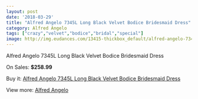 ```yaml
---
layout: post
date: '2018-03-29'
title: "Alfred Angelo 7345L Long Black Velvet Bodice Bridesmaid Dress"
category: Alfred Angelo
tags: ["crazy","velvet","bodice","bridal","special"]
image: http://img.eudances.com/13415-thickbox_default/alfred-angelo-7345l-long-black-velvet-bodice-bridesmaid-dress.jpg
---
```

Alfred Angelo 7345L Long Black Velvet Bodice Bridesmaid Dress

On Sales: **$258.99**
<a href="https://www.eudances.com/en/alfred-angelo/4051-alfred-angelo-7345l-long-black-velvet-bodice-bridesmaid-dress.html"><amp-img layout="responsive" width="600" height="600" src="//img.eudances.com/13415-thickbox_default/alfred-angelo-7345l-long-black-velvet-bodice-bridesmaid-dress.jpg" alt="Alfred Angelo 7345L Long Black Velvet Bodice Bridesmaid Dress 0" /></a>
<a href="https://www.eudances.com/en/alfred-angelo/4051-alfred-angelo-7345l-long-black-velvet-bodice-bridesmaid-dress.html"><amp-img layout="responsive" width="600" height="600" src="//img.eudances.com/13416-thickbox_default/alfred-angelo-7345l-long-black-velvet-bodice-bridesmaid-dress.jpg" alt="Alfred Angelo 7345L Long Black Velvet Bodice Bridesmaid Dress 1" /></a>

Buy it: [Alfred Angelo 7345L Long Black Velvet Bodice Bridesmaid Dress](https://www.eudances.com/en/alfred-angelo/4051-alfred-angelo-7345l-long-black-velvet-bodice-bridesmaid-dress.html "Alfred Angelo 7345L Long Black Velvet Bodice Bridesmaid Dress")

View more: [Alfred Angelo](https://www.eudances.com/en/51-alfred-angelo "Alfred Angelo")